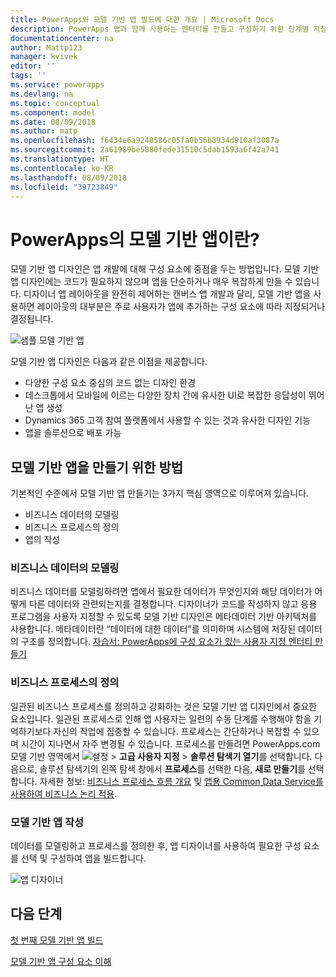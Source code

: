 ```yaml
---
title: PowerApps와 모델 기반 앱 빌드에 대한 개요 | Microsoft Docs
description: PowerApps 앱과 함께 사용하는 엔터티를 만들고 구성하기 위한 단계별 지침입니다.
documentationcenter: na
author: Mattp123
manager: kvivek
editor: ''
tags: ''
ms.service: powerapps
ms.devlang: na
ms.topic: conceptual
ms.component: model
ms.date: 08/09/2018
ms.author: matp
ms.openlocfilehash: f6434e6a9248586c05fa0b56b8934d910af3087a
ms.sourcegitcommit: 2a61989be5880fede31510c5dab1593a6f42a741
ms.translationtype: HT
ms.contentlocale: ko-KR
ms.lasthandoff: 08/09/2018
ms.locfileid: "39723849"
---
```

# <a name="what-are-model-driven-apps-in-powerapps"></a>PowerApps의 모델 기반 앱이란?

모델 기반 앱 디자인은 앱 개발에 대해 구성 요소에 중점을 두는 방법입니다. 모델 기반 앱 디자인에는 코드가 필요하지 않으며 앱을 단순하거나 매우 복잡하게 만들 수 있습니다.  디자이너 앱 레이아웃을 완전히 제어하는 캔버스 앱 개발과 달리, 모델 기반 앱을 사용하면 레이아웃의 대부분은 주로 사용자가 앱에 추가하는 구성 요소에 따라 지정되거나 결정됩니다. 

![샘플 모델 기반 앱](media/model-driven-app-overview/model-app-sample.png)

모델 기반 앱 디자인은 다음과 같은 이점을 제공합니다.
- 다양한 구성 요소 중심의 코드 없는 디자인 환경 
- 데스크톱에서 모바일에 이르는 다양한 장치 간에 유사한 UI로 복잡한 응답성이 뛰어난 앱 생성
- Dynamics 365 고객 참여 플랫폼에서 사용할 수 있는 것과 유사한 디자인 기능 
- 앱을 솔루션으로 배포 가능
 
## <a name="the-approach-to-model-driven-app-making"></a>모델 기반 앱을 만들기 위한 방법
기본적인 수준에서 모델 기반 앱 만들기는 3가지 핵심 영역으로 이루어져 있습니다.

- 비즈니스 데이터의 모델링 
- 비즈니스 프로세스의 정의 
- 앱의 작성

### <a name="modeling-business-data"></a>비즈니스 데이터의 모델링
비즈니스 데이터를 모델링하려면 앱에서 필요한 데이터가 무엇인지와 해당 데이터가 어떻게 다른 데이터와 관련되는지를 결정합니다. 디자이너가 코드를 작성하지 않고 응용 프로그램을 사용자 지정할 수 있도록 모델 기반 디자인은 메타데이터 기반 아키텍처를 사용합니다. 메타데이터란 “데이터에 대한 데이터”를 의미하며 시스템에 저장된 데이터의 구조를 정의합니다. [자습서: PowerApps에 구성 요소가 있는 사용자 지정 엔터티 만들기](../common-data-service/create-custom-entity.md)

### <a name="defining-business-processes"></a>비즈니스 프로세스의 정의
일관된 비즈니스 프로세스를 정의하고 강화하는 것은 모델 기반 앱 디자인에서 중요한 요소입니다. 일관된 프로세스로 인해 앱 사용자는 일련의 수동 단계를 수행해야 함을 기억하기보다 자신의 작업에 집중할 수 있습니다. 프로세스는 간단하거나 복잡할 수 있으며 시간이 지나면서 자주 변경될 수 있습니다. 프로세스를 만들려면 PowerApps.com 모델 기반 영역에서 ![설정](media/powerapps-gear.png) > **고급 사용자 지정** > **솔루션 탐색기 열기**를 선택합니다. 다음으로, 솔루션 탐색기의 왼쪽 탐색 창에서 **프로세스**를 선택한 다음, **새로 만들기**를 선택합니다. 자세한 정보: [비즈니스 프로세스 흐름 개요](/flow/business-process-flows-overview) 및 [앱용 Common Data Service를 사용하여 비즈니스 논리 적용](../common-data-service/cds-processes.md). 

### <a name="composing-the-model-driven-app"></a>모델 기반 앱 작성
데이터를 모델링하고 프로세스를 정의한 후, 앱 디자이너를 사용하여 필요한 구성 요소를 선택 및 구성하여 앱을 빌드합니다.

![앱 디자이너](media/model-driven-app-overview/app-designer.png)

## <a name="next-steps"></a>다음 단계

[첫 번째 모델 기반 앱 빌드](build-first-model-driven-app.md)

[모델 기반 앱 구성 요소 이해](model-driven-app-components.md)

